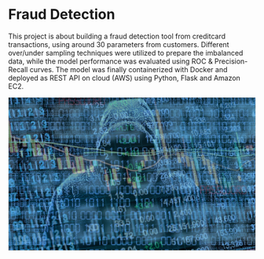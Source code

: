 # Fraud Detection

This project is about building a fraud detection tool from creditcard transactions, using around 30 parameters from customers. Different over/under sampling techniques were utilized to prepare the imbalanced data, while the model performance was evaluated using ROC & Precision-Recall curves. The model was finally containerized with Docker and deployed as REST API on cloud (AWS) using Python, Flask and Amazon EC2.

![Fraud](fraud.png)
